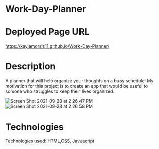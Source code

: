 # Work-Day-Planner
# Deployed Page URL
https://kaylamorris11.github.io/Work-Day-Planner/
# Description
A planner that will help organize your thoughts on a busy schedule!
My motivation for this project is to create an app that would be useful to somone who struggles to keep their lives organized.


![Screen Shot 2021-09-28 at 2 26 47 PM](https://user-images.githubusercontent.com/78561316/135168443-73890f13-e71e-48b9-87a7-fe54d7444e42.png)
![Screen Shot 2021-09-28 at 2 26 58 PM](https://user-images.githubusercontent.com/78561316/135168449-e96a7bae-0bf8-4d6c-bbb4-938812709314.png)
# Technologies
Technologies used: HTML,CSS, Javascript
